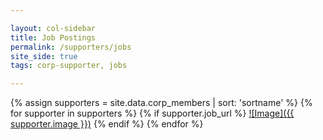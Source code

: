 ```yaml
---

layout: col-sidebar
title: Job Postings
permalink: /supporters/jobs
site_side: true
tags: corp-supporter, jobs

---
```


{% assign supporters = site.data.corp_members | sort: 'sortname' %}
{% for supporter in supporters %}
{% if supporter.job_url %}
[![Image]({{ supporter.image }})]({{supporter.job_url}})
{% endif %}
{% endfor %}